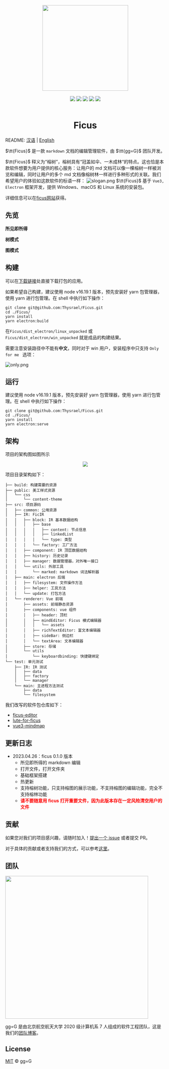 <p align = "center">
<img src="https://i.postimg.cc/NfqfDkRb/001.png" width="270px" />
<br><br>
<img src="https://img.shields.io/github/languages/top/thysrael/ficus" />
<img src="https://img.shields.io/github/downloads/thysrael/ficus/total" />
<img src="https://img.shields.io/github/issues/thysrael/ficus" />
<img src="https://img.shields.io/github/issues-pr-closed-raw/thysrael/ficus">
<img src="https://img.shields.io/github/release-date/thysrael/ficus">
<br><br>
</p>




<h1 align="center">Ficus</h1>

README: [汉语](./README-zh.md) | [English](./README.md)

$\tt{Ficus}$ 是一款 `markdown` 文档的编辑管理软件，由 $\tt{gg=G}$ 团队开发。

$\tt{Ficus}$ 释义为“榕树”，榕树具有“冠盖如伞、一木成林“的特点。这也恰是本款软件想要为用户提供的核心服务：让用户的 md 文档可以像一棵榕树一样被浏览和编辑，同时让用户的多个 md 文档像榕树林一样进行多种形式的关联。我们希望用户的体验如这款软件的标语一样：
![slogan.png](https://i.postimg.cc/RVggP09M/slogan.png)
$\tt{Ficus}$ 基于 `Vue3, Electron` 框架开发，提供 Windows、macOS 和 Linux 系统的安装包。

详细信息可以在[ficus网站](https://ficus.world/)获得。



## 先览

**所见即所得**

**树模式**


**图模式**



## 构建

可以在[下载链接](https://ficus.world/pages/53ff34/)处直接下载打包的应用。

如果希望自己构建，建议使用 node v16.19.1 版本，预先安装好 yarn 包管理器，使用 yarn 进行包管理。在 shell 中执行如下操作：

```shell
git clone git@github.com:Thysrael/Ficus.git
cd ./Ficus/
yarn install
yarn electron:build
```

在`Ficus/dist_electron/linux_unpacked` 或 `Ficus/dist_electron/win_unpacked` 就是成品的构建结果。

需要注意安装路径中不能有**中文**，同时对于 win 用户，安装程序中只支持 `Only for me ` 选项：

![only.png](https://i.postimg.cc/nchN0BvS/only.png)



## 运行

建议使用 node v16.19.1 版本，预先安装好 yarn 包管理器，使用 yarn 进行包管理。在 shell 中执行如下操作：

```shell
git clone git@github.com:Thysrael/Ficus.git
cd ./Ficus/
yarn install
yarn electron:serve
```



## 架构

项目的架构图如图所示

<p align = "center">
<img src="https://i.postimg.cc/3rjtxS26/ficus-arch.png" />
</p>

项目目录架构如下：

```
├── build: 构建需要的资源
├── public: 美工样式资源
│   └── css
│       └── content-theme
├── src: 项目源码
│   ├── common: 公用资源
│   ├── IR: FicIR 
│   │   ├── block: IR 基本数据结构
│   │   │   ├── base 
│   │   │   │   ├── content: 节点信息
│   │   │   │   ├── linkedList
│   │   │   │   └── type: 类型
│   │   │   └── factory: 工厂方法
│   │   ├── component: IR 顶层数据结构
│   │   ├── history: 历史记录
│   │   ├── manager: 数据管理器，对外唯一接口
│   │   └── utils: 外部工具
│   │       └── marked: markdown 词法解析器
│   ├── main: electron 后端
│   │   ├── filesystem: 文件操作方法
│   │   ├── helper: 工具方法
│   │   └── update: 打包方法
│   └── renderer: Vue 前端
│       ├── assets: 前端静态资源
│       ├── components: vue 组件
│       │   ├── header: 顶栏
│       │   ├── mindEditor: Ficus 模式编辑器
│       │   │   └── assets
│       │   ├── richTextEditor: 富文本编辑器
│       │   ├── sideBar: 侧边栏
│       │   └── textArea: 文本编辑器
│       ├── store: 存储
│       └── utils
│           └── keyboardbinding: 快捷键绑定
└── test: 单元测试
    ├── IR: IR 测试
    │   ├── data
    │   ├── factory
    │   └── manager
    └── main: 主进程方法测试
        ├── data
        └── filesystem
```

我们改写的软件包仓库如下：

- [ficus-editor](https://github.com/Hyggge/ficus-editor)
- [lute-for-ficus](https://github.com/Dofingert/lute-for-ficus)
- [vue3-mindmap](https://github.com/GwokHiujin/vue3-mindmap)



## 更新日志

- 2023.04.26：ficus 0.1.0 版本
  - 所见即所得的 markdown 编辑
  - 打开文件，打开文件夹
  - 基础框架搭建
  - 热更新
  - 支持榕树功能，只支持榕图的展示功能，不支持榕图的编辑功能，完全不支持榕林功能
  - <font color="red">**请不要随意用 ficus 打开重要文件，因为此版本存在一定风险清空用户的文件**</font>




## 贡献

如果您对我们的项目感兴趣，请随时加入！[提出一个 issue](https://github.com/Thysrael/Ficus/issues/new) 或者提交 PR。

对于具体的贡献或者支持我们的方式，可以参考[这里](https://ficus.world/pages/87ba98/)。



## 团队

<img src="https://i.postimg.cc/hvFgCKQh/Untitled.png" width="450px" />

gg=G 是由北京航空航天大学 2020 级计算机系 7 人组成的软件工程团队，这是我们的[团队博客](https://blog.csdn.net/gg_equal_G)。



## License

[MIT](LICENSE) © gg=G
